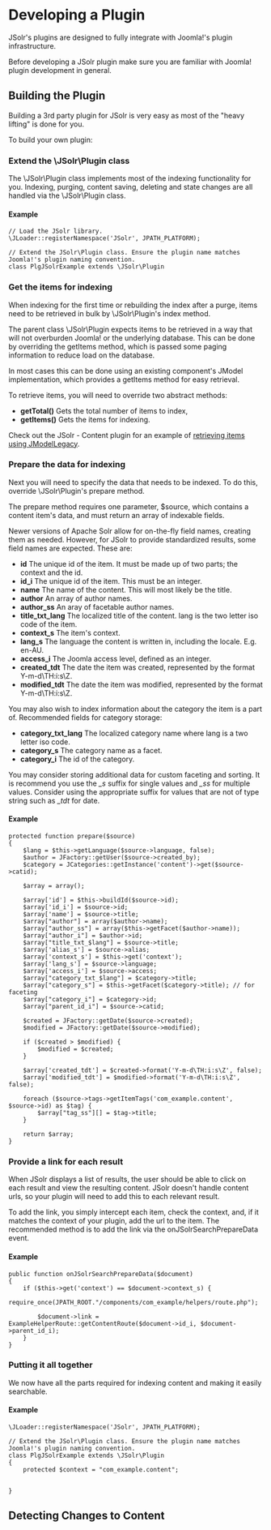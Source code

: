 # Developing a Plugin

JSolr's plugins are designed to fully integrate with Joomla!'s plugin infrastructure.

Before developing a JSolr plugin make sure you are familiar with Joomla! plugin development in general.

## Building the Plugin

Building a 3rd party plugin for JSolr is very easy as most of the "heavy lifting" is done for you.

To build your own plugin:

### Extend the \JSolr\Plugin class
The \JSolr\Plugin class implements most of the indexing functionality for you. Indexing, purging, content saving, deleting and state changes are all handled via the \JSolr\Plugin class.

#### Example
```
// Load the JSolr library.
\JLoader::registerNamespace('JSolr', JPATH_PLATFORM);

// Extend the JSolr\Plugin class. Ensure the plugin name matches Joomla!'s plugin naming convention.
class PlgJSolrExample extends \JSolr\Plugin
```

### Get the items for indexing
When indexing for the first time or rebuilding the index after a purge, items need to be retrieved in bulk by \JSolr\Plugin's index method.

The parent class \JSolr\Plugin expects items to be retrieved in a way that will not overburden Joomla! or the underlying database. This can be done by overriding the getItems method, which is passed some paging information to reduce load on the database.

In most cases this can be done using an existing component's JModel implementation, which provides a getItems method for easy retrieval.

To retrieve items, you will need to override two abstract methods:

* **getTotal()** Gets the total number of items to index,
* **getItems()** Gets the items for indexing.

Check out the JSolr - Content plugin for an example of [retrieving items using JModelLegacy](https://github.com/knowledgearcdotorg/jsolr/blob/master/plugins/jsolr/content/content.php#L29).

### Prepare the data for indexing
Next you will need to specify the data that needs to be indexed. To do this, override \JSolr\Plugin's prepare method.

The prepare method requires one parameter, $source, which contains a content item's data, and must return an array of indexable fields.

Newer versions of Apache Solr allow for on-the-fly field names, creating them as needed. However, for JSolr to provide standardized results, some field names are expected. These are:

* **id** The unique id of the item. It must be made up of two parts; the context and the id.
* **id_i** The unique id of the item. This must be an integer.
* **name** The name of the content. This will most likely be the title.
* **author** An array of author names.
* **author_ss** An aray of facetable author names.
* **title_txt_lang** The localized title of the content. lang is the two letter iso code of the item.
* **context_s** The item's context.
* **lang_s** The language the content is written in, including the locale. E.g. en-AU.
* **access_i** The Joomla access level, defined as an integer.
* **created_tdt** The date the item was created, represented by the format Y-m-d\TH:i:s\Z.
* **modified_tdt** The date the item was modified, represented by the format Y-m-d\TH:i:s\Z.

You may also wish to index information about the category the item is a part of. Recommended fields for category storage:

* **category_txt_lang** The localized category name where lang is a two letter iso code.
* **category_s** The category name as a facet.
* **category_i** The id of the category.

You may consider storing additional data for custom faceting and sorting. It is recommend you use the *_s* suffix for single values and *_ss* for multiple values. Consider using the appropriate suffix for values that are not of type string such as *_tdt* for date.

#### Example
```
protected function prepare($source)
{
    $lang = $this->getLanguage($source->language, false);
    $author = JFactory::getUser($source->created_by);
    $category = JCategories::getInstance('content')->get($source->catid);

    $array = array();

    $array['id'] = $this->buildId($source->id);
    $array['id_i'] = $source->id;
    $array['name'] = $source->title;
    $array["author"] = array($author->name);
    $array["author_ss"] = array($this->getFacet($author->name));
    $array["author_i"] = $author->id;
    $array["title_txt_$lang"] = $source->title;
    $array['alias_s'] = $source->alias;
    $array['context_s'] = $this->get('context');
    $array['lang_s'] = $source->language;
    $array['access_i'] = $source->access;
    $array["category_txt_$lang"] = $category->title;
    $array["category_s"] = $this->getFacet($category->title); // for faceting
    $array["category_i"] = $category->id;
    $array["parent_id_i"] = $source->catid;

    $created = JFactory::getDate($source->created);
    $modified = JFactory::getDate($source->modified);

    if ($created > $modified) {
        $modified = $created;
    }

    $array['created_tdt'] = $created->format('Y-m-d\TH:i:s\Z', false);
    $array['modified_tdt'] = $modified->format('Y-m-d\TH:i:s\Z', false);

    foreach ($source->tags->getItemTags('com_example.content', $source->id) as $tag) {
        $array["tag_ss"][] = $tag->title;
    }

    return $array;
}
```

### Provide a link for each result
When JSolr displays a list of results, the user should be able to click on each result and view the resulting content. JSolr doesn't handle content urls, so your plugin will need to add this to each relevant result.

To add the link, you simply intercept each item, check the context, and, if it matches the context of your plugin, add the url to the item. The recommended method is to add the link via the onJSolrSearchPrepareData event.

#### Example
```
public function onJSolrSearchPrepareData($document)
{
    if ($this->get('context') == $document->context_s) {
        require_once(JPATH_ROOT."/components/com_example/helpers/route.php");

        $document->link = ExampleHelperRoute::getContentRoute($document->id_i, $document->parent_id_i);
    }
}
```

### Putting it all together
We now have all the parts required for indexing content and making it easily searchable.

#### Example
```
\JLoader::registerNamespace('JSolr', JPATH_PLATFORM);

// Extend the JSolr\Plugin class. Ensure the plugin name matches Joomla!'s plugin naming convention.
class PlgJSolrExample extends \JSolr\Plugin
{
    protected $context = "com_example.content";
    
    
}
```

## Detecting Changes to Content